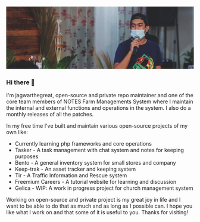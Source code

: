 ![](https://github.com/jagwarthegreat/jagwarthegreat/blob/main/banner.jpeg)

### Hi there 👋

I'm jagwarthegreat, open-source and private repo maintainer and one of the core team members of NOTES Farm Managements System where I maintain the internal and external functions and operations in the system. I also do a monthly releases of all the patches.

In my free time I've built and maintain various open-source projects of my own like:

- Currently learning php frameworks and core operations
- Tasker - A task management with chat system and notes for keeping purposes
- Bento - A general inventory system for small stores and company
- Keep-trak - An asset tracker and keeping system
- Tir - A Traffic Information and Rescue system
- Freemium Careers - A tutorial website for learning and discussion
- Gelica - WIP: A work in progress project for church management system

Working on open-source and private project is my great joy in life and I want to be able to do that as much and as long as I possible can. I hope you like what I work on and that some of it is useful to you. Thanks for visiting!
